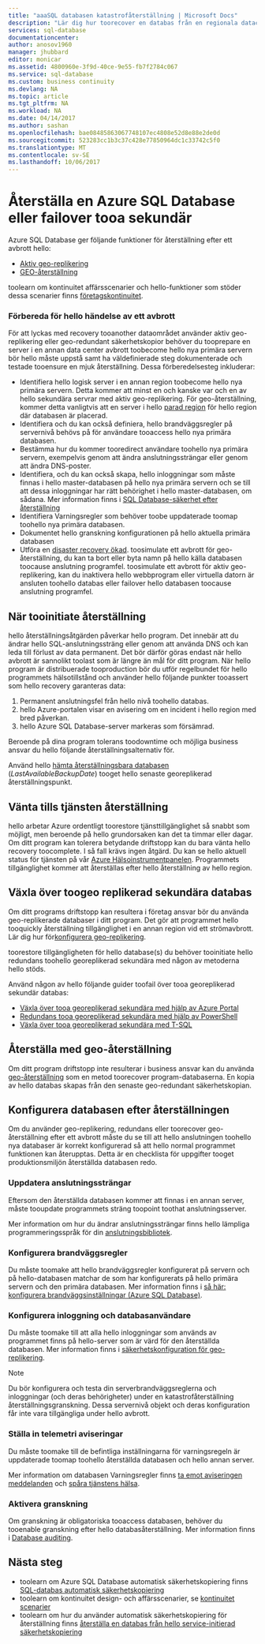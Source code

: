 ```yaml
---
title: "aaaSQL databasen katastrofåterställning | Microsoft Docs"
description: "Lär dig hur toorecover en databas från en regionala datacenter avbrott eller ett fel med hello Azure SQL Database aktiv geo-replikering och geo-återställning funktioner."
services: sql-database
documentationcenter: 
author: anosov1960
manager: jhubbard
editor: monicar
ms.assetid: 4800960e-3f9d-40ce-9e55-fb7f2784c067
ms.service: sql-database
ms.custom: business continuity
ms.devlang: NA
ms.topic: article
ms.tgt_pltfrm: NA
ms.workload: NA
ms.date: 04/14/2017
ms.author: sashan
ms.openlocfilehash: bae08485863067748107ec4808e52d8e88e2de0d
ms.sourcegitcommit: 523283cc1b3c37c428e77850964dc1c33742c5f0
ms.translationtype: MT
ms.contentlocale: sv-SE
ms.lasthandoff: 10/06/2017
---
```

# <a name="restore-an-azure-sql-database-or-failover-tooa-secondary"></a>Återställa en Azure SQL Database eller failover tooa sekundär
Azure SQL Database ger följande funktioner för återställning efter ett avbrott hello:

* [Aktiv geo-replikering](sql-database-geo-replication-overview.md)
* [GEO-återställning](sql-database-recovery-using-backups.md#point-in-time-restore)

toolearn om kontinuitet affärsscenarier och hello-funktioner som stöder dessa scenarier finns [företagskontinuitet](sql-database-business-continuity.md).

### <a name="prepare-for-hello-event-of-an-outage"></a>Förbereda för hello händelse av ett avbrott
För att lyckas med recovery tooanother dataområdet använder aktiv geo-replikering eller geo-redundant säkerhetskopior behöver du tooprepare en server i en annan data center avbrott toobecome hello nya primära servern bör hello måste uppstå samt ha väldefinierade steg dokumenterade och testade tooensure en mjuk återställning. Dessa förberedelsesteg inkluderar:

* Identifiera hello logisk server i en annan region toobecome hello nya primära servern. Detta kommer att minst en och kanske var och en av hello sekundära servrar med aktiv geo-replikering. För geo-återställning, kommer detta vanligtvis att en server i hello [parad region](../best-practices-availability-paired-regions.md) för hello region där databasen är placerad.
* Identifiera och du kan också definiera, hello brandväggsregler på servernivå behövs på för användare tooaccess hello nya primära databasen.
* Bestämma hur du kommer tooredirect användare toohello nya primära servern, exempelvis genom att ändra anslutningssträngar eller genom att ändra DNS-poster.
* Identifiera, och du kan också skapa, hello inloggningar som måste finnas i hello master-databasen på hello nya primära servern och se till att dessa inloggningar har rätt behörighet i hello master-databasen, om sådana. Mer information finns i [SQL Database-säkerhet efter återställning](sql-database-geo-replication-security-config.md)
* Identifiera Varningsregler som behöver toobe uppdaterade toomap toohello nya primära databasen.
* Dokumentet hello granskning konfigurationen på hello aktuella primära databasen
* Utföra en [disaster recovery ökad](sql-database-disaster-recovery-drills.md). toosimulate ett avbrott för geo-återställning, du kan ta bort eller byta namn på hello källa databasen toocause anslutning programfel. toosimulate ett avbrott för aktiv geo-replikering, kan du inaktivera hello webbprogram eller virtuella datorn är ansluten toohello databas eller failover hello databasen toocause anslutning programfel.

## <a name="when-tooinitiate-recovery"></a>När tooinitiate återställning
hello återställningsåtgärden påverkar hello program. Det innebär att du ändrar hello SQL-anslutningssträng eller genom att använda DNS och kan leda till förlust av data permanent. Det bör därför göras endast när hello avbrott är sannolikt toolast som är längre än mål för ditt program. När hello program är distribuerade tooproduction bör du utför regelbundet för hello programmets hälsotillstånd och använder hello följande punkter tooassert som hello recovery garanteras data:

1. Permanent anslutningsfel från hello nivå toohello databas.
2. hello Azure-portalen visar en avisering om en incident i hello region med bred påverkan.
3. hello Azure SQL Database-server markeras som försämrad.

Beroende på dina program tolerans toodowntime och möjliga business ansvar du hello följande återställningsalternativ för.

Använd hello [hämta återställningsbara databasen](https://msdn.microsoft.com/library/dn800985.aspx) (*LastAvailableBackupDate*) tooget hello senaste georeplikerad återställningspunkt.

## <a name="wait-for-service-recovery"></a>Vänta tills tjänsten återställning
hello arbetar Azure ordentligt toorestore tjänsttillgänglighet så snabbt som möjligt, men beroende på hello grundorsaken kan det ta timmar eller dagar.  Om ditt program kan tolerera betydande driftstopp kan du bara vänta hello recovery toocomplete. I så fall krävs ingen åtgärd. Du kan se hello aktuell status för tjänsten på vår [Azure Hälsoinstrumentpanelen](https://azure.microsoft.com/status/). Programmets tillgänglighet kommer att återställas efter hello återställning av hello region.

## <a name="fail-over-toogeo-replicated-secondary-database"></a>Växla över toogeo replikerad sekundära databas
Om ditt programs driftstopp kan resultera i företag ansvar bör du använda geo-replikerade databaser i ditt program. Det gör att programmet hello tooquickly återställning tillgänglighet i en annan region vid ett strömavbrott. Lär dig hur för[konfigurera geo-replikering](sql-database-geo-replication-portal.md).

toorestore tillgängligheten för hello database(s) du behöver tooinitiate hello redundans toohello georeplikerad sekundära med någon av metoderna hello stöds.

Använd någon av hello följande guider toofail över tooa georeplikerad sekundär databas:

* [Växla över tooa georeplikerad sekundära med hjälp av Azure Portal](sql-database-geo-replication-portal.md)
* [Redundans tooa georeplikerad sekundära med hjälp av PowerShell](scripts/sql-database-setup-geodr-and-failover-database-powershell.md)
* [Växla över tooa georeplikerad sekundära med T-SQL](sql-database-geo-replication-transact-sql.md)

## <a name="recover-using-geo-restore"></a>Återställa med geo-återställning
Om ditt program driftstopp inte resulterar i business ansvar kan du använda [geo-återställning](sql-database-recovery-using-backups.md) som en metod toorecover program-databaserna. En kopia av hello databas skapas från den senaste geo-redundant säkerhetskopian.

## <a name="configure-your-database-after-recovery"></a>Konfigurera databasen efter återställningen
Om du använder geo-replikering, redundans eller toorecover geo-återställning efter ett avbrott måste du se till att hello anslutningen toohello nya databaser är korrekt konfigurerad så att hello normal programmet funktionen kan återupptas. Detta är en checklista för uppgifter tooget produktionsmiljön återställda databasen redo.

### <a name="update-connection-strings"></a>Uppdatera anslutningssträngar
Eftersom den återställda databasen kommer att finnas i en annan server, måste tooupdate programmets sträng toopoint toothat anslutningsserver.

Mer information om hur du ändrar anslutningssträngar finns hello lämpliga programmeringsspråk för din [anslutningsbibliotek](sql-database-libraries.md).

### <a name="configure-firewall-rules"></a>Konfigurera brandväggsregler
Du måste toomake att hello brandväggsregler konfigurerat på servern och på hello-databasen matchar de som har konfigurerats på hello primära servern och den primära databasen. Mer information finns i [så här: konfigurera brandväggsinställningar (Azure SQL Database)](sql-database-configure-firewall-settings.md).

### <a name="configure-logins-and-database-users"></a>Konfigurera inloggning och databasanvändare
Du måste toomake till att alla hello inloggningar som används av programmet finns på hello-server som är värd för den återställda databasen. Mer information finns i [säkerhetskonfiguration för geo-replikering](sql-database-geo-replication-security-config.md).

> [!NOTE]
> Du bör konfigurera och testa din serverbrandväggsreglerna och inloggningar (och deras behörigheter) under en katastrofåterställning återställningsgranskning. Dessa servernivå objekt och deras konfiguration får inte vara tillgängliga under hello avbrott.
> 
> 

### <a name="setup-telemetry-alerts"></a>Ställa in telemetri aviseringar
Du måste toomake till de befintliga inställningarna för varningsregeln är uppdaterade toomap toohello återställda databasen och hello annan server.

Mer information om databasen Varningsregler finns [ta emot aviseringen meddelanden](../monitoring-and-diagnostics/insights-receive-alert-notifications.md) och [spåra tjänstens hälsa](../monitoring-and-diagnostics/insights-service-health.md).

### <a name="enable-auditing"></a>Aktivera granskning
Om granskning är obligatoriska tooaccess databasen, behöver du tooenable granskning efter hello databasåterställning. Mer information finns i [Database auditing](sql-database-auditing.md).

## <a name="next-steps"></a>Nästa steg
* toolearn om Azure SQL Database automatisk säkerhetskopiering finns [SQL-databas automatisk säkerhetskopiering](sql-database-automated-backups.md)
* toolearn om kontinuitet design- och affärsscenarier, se [kontinuitet scenarier](sql-database-business-continuity.md)
* toolearn om hur du använder automatisk säkerhetskopiering för återställning finns [återställa en databas från hello service-initierad säkerhetskopiering](sql-database-recovery-using-backups.md)

